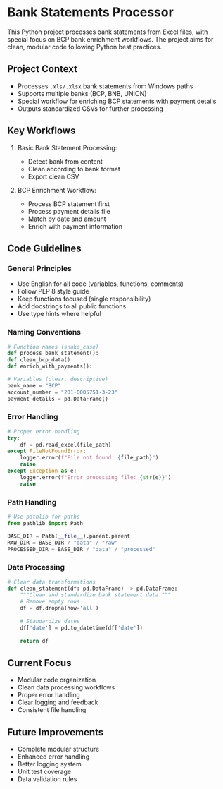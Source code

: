<!-- Use this file to provide workspace-specific custom instructions to Copilot. For more details, visit https://code.visualstudio.com/docs/copilot/copilot-customization#_use-a-githubcopilotinstructionsmd-file -->

# Bank Statements Processor

This Python project processes bank statements from Excel files, with special focus on BCP bank enrichment workflows. The project aims for clean, modular code following Python best practices.

## Project Context
- Processes `.xls/.xlsx` bank statements from Windows paths
- Supports multiple banks (BCP, BNB, UNION)
- Special workflow for enriching BCP statements with payment details
- Outputs standardized CSVs for further processing

## Key Workflows
1. Basic Bank Statement Processing:
   - Detect bank from content
   - Clean according to bank format
   - Export clean CSV

2. BCP Enrichment Workflow:
   - Process BCP statement first
   - Process payment details file
   - Match by date and amount
   - Enrich with payment information

## Code Guidelines

### General Principles
- Use English for all code (variables, functions, comments)
- Follow PEP 8 style guide
- Keep functions focused (single responsibility)
- Add docstrings to all public functions
- Use type hints where helpful

### Naming Conventions
```python
# Function names (snake_case)
def process_bank_statement():
def clean_bcp_data():
def enrich_with_payments():

# Variables (clear, descriptive)
bank_name = "BCP"
account_number = "201-0005751-3-23"
payment_details = pd.DataFrame()
```

### Error Handling
```python
# Proper error handling
try:
    df = pd.read_excel(file_path)
except FileNotFoundError:
    logger.error(f"File not found: {file_path}")
    raise
except Exception as e:
    logger.error(f"Error processing file: {str(e)}")
    raise
```

### Path Handling
```python
# Use pathlib for paths
from pathlib import Path

BASE_DIR = Path(__file__).parent.parent
RAW_DIR = BASE_DIR / "data" / "raw"
PROCESSED_DIR = BASE_DIR / "data" / "processed"
```

### Data Processing
```python
# Clear data transformations
def clean_statement(df: pd.DataFrame) -> pd.DataFrame:
    """Clean and standardize bank statement data."""
    # Remove empty rows
    df = df.dropna(how='all')
    
    # Standardize dates
    df['date'] = pd.to_datetime(df['date'])
    
    return df
```

## Current Focus
- Modular code organization
- Clean data processing workflows
- Proper error handling
- Clear logging and feedback
- Consistent file handling

## Future Improvements
- Complete modular structure
- Enhanced error handling
- Better logging system
- Unit test coverage
- Data validation rules

